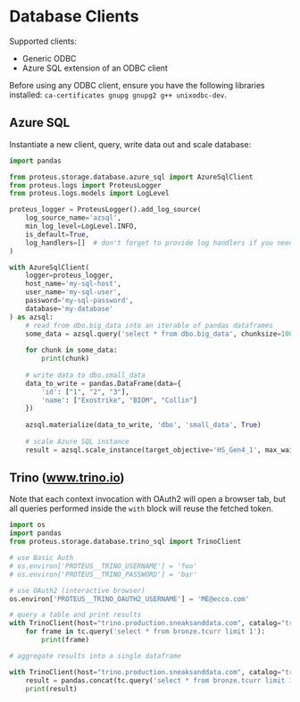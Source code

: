 # Database Clients

Supported clients:

- Generic ODBC
- Azure SQL extension of an ODBC client

Before using any ODBC client, ensure you have the following libraries installed: `ca-certificates gnupg gnupg2 g++ unixodbc-dev`.

## Azure SQL

Instantiate a new client, query, write data out and scale database:

```python
import pandas

from proteus.storage.database.azure_sql import AzureSqlClient
from proteus.logs import ProteusLogger
from proteus.logs.models import LogLevel

proteus_logger = ProteusLogger().add_log_source(
    log_source_name='azsql',
    min_log_level=LogLevel.INFO,
    is_default=True,
    log_handlers=[]  # don't forget to provide log handlers if you need to log outside stdout
)

with AzureSqlClient(
    logger=proteus_logger,
    host_name='my-sql-host',
    user_name='my-sql-user',
    password='my-sql-password',
    database='my-database'
) as azsql:
    # read from dbo.big_data into an iterable of pandas dataframes
    some_data = azsql.query('select * from dbo.big_data', chunksize=1000)
    
    for chunk in some_data:
        print(chunk)
    
    # write data to dbo.small_data
    data_to_write = pandas.DataFrame(data={
        'id': ["1", "2", "3"],
        'name': ["Exostrike", "BIOM", "Collin"]
    })
    
    azsql.materialize(data_to_write, 'dbo', 'small_data', True)
    
    # scale Azure SQL instance
    result = azsql.scale_instance(target_objective='HS_Gen4_1', max_wait_time=300)
```

## Trino (www.trino.io)

Note that each context invocation with OAuth2 will open a browser tab, but all queries performed inside the `with` block will reuse the fetched token.

```python
import os
import pandas
from proteus.storage.database.trino_sql import TrinoClient

# use Basic Auth
# os.environ['PROTEUS__TRINO_USERNAME'] = 'foo'
# os.environ['PROTEUS__TRINO_PASSWORD'] = 'bar'

# use OAuth2 (interactive browser)
os.environ['PROTEUS__TRINO_OAUTH2_USERNAME'] = 'ME@ecco.com'

# query a table and print results
with TrinoClient(host="trino.production.sneaksanddata.com", catalog="trinodatalake") as tc:
    for frame in tc.query('select * from bronze.tcurr limit 1'):
        print(frame)

# aggregate results into a single dataframe

with TrinoClient(host="trino.production.sneaksanddata.com", catalog="trinodatalake") as tc:
    result = pandas.concat(tc.query('select * from bronze.tcurr limit 1'))
    print(result)
```